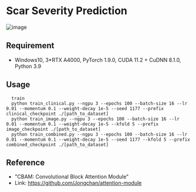 Scar Severity Prediction
==========================

![image](https://user-images.githubusercontent.com/79613225/198250477-3924fb57-d3cd-4432-a36d-8740f1da47b3.png)


## Requirement
- Windows10, 3*RTX A4000, PyTorch 1.9.0, CUDA 11.2 + CuDNN 8.1.0, Python 3.9

## Usage
  
  
      train
      python train_clinical.py --ngpu 3 --epochs 100 --batch-size 16 --lr 0.01 --momentum 0.1 --weight-decay 1e-5 --seed 1177 --prefix clinical_checkpoint ./[path_to_dataset]
      python train_image.py --ngpu 3 --epochs 100 --batch-size 16 --lr 0.01 --momentum 0.1 --weight-decay 1e-5 --kfold 5 --prefix image_checkpoint ./[path_to_dataset]
      python train_combined.py --ngpu 3 --epochs 100 --batch-size 16 --lr 0.01 --momentum 0.1 --weight-decay 1e-5 --seed 1177 --kfold 5 --prefix combined_checkpoint ./[path_to_dataset]
  

## Reference
- "CBAM: Convolutional Block Attention Module"
- Link: https://github.com/Jongchan/attention-module
